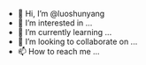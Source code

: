 - 👋 Hi, I’m @luoshunyang
- 👀 I’m interested in ...
- 🌱 I’m currently learning ...
- 💞️ I’m looking to collaborate on ...
- 📫 How to reach me ...

<!---
luoshunyang/luoshunyang is a ✨ special ✨ repository because its `README.md` (this file) appears on your GitHub profile.
You can click the Preview link to take a look at your changes.
--->
